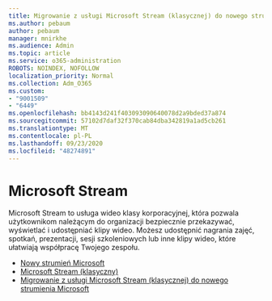```yaml
---
title: Migrowanie z usługi Microsoft Stream (klasycznej) do nowego strumienia Microsoft
ms.author: pebaum
author: pebaum
manager: mnirkhe
ms.audience: Admin
ms.topic: article
ms.service: o365-administration
ROBOTS: NOINDEX, NOFOLLOW
localization_priority: Normal
ms.collection: Adm_O365
ms.custom:
- "9001509"
- "6449"
ms.openlocfilehash: bb4143d241f403093090640078d2a9bded37a874
ms.sourcegitcommit: 57102d7daf32f370cab84dba342819a1ad5cb261
ms.translationtype: MT
ms.contentlocale: pl-PL
ms.lasthandoff: 09/23/2020
ms.locfileid: "48274891"
---
```

# <a name="microsoft-stream"></a>Microsoft Stream

Microsoft Stream to usługa wideo klasy korporacyjnej, która pozwala użytkownikom należącym do organizacji bezpiecznie przekazywać, wyświetlać i udostępniać klipy wideo. Możesz udostępnić nagrania zajęć, spotkań, prezentacji, sesji szkoleniowych lub inne klipy wideo, które ułatwiają współpracę Twojego zespołu.  

- [Nowy strumień Microsoft](https://docs.microsoft.com/stream/new-stream)
- [Microsoft Stream (klasyczny)](https://docs.microsoft.com/stream/overview)
- [Migrowanie z usługi Microsoft Stream (klasycznej) do nowego strumienia Microsoft](https://docs.microsoft.com/stream/classic-migration)